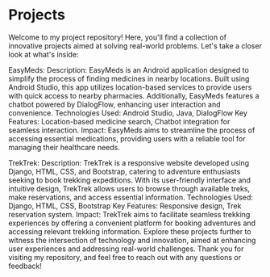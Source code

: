# Projects
Welcome to my project repository! Here, you'll find a collection of innovative projects aimed at solving real-world problems. Let's take a closer look at what's inside:

EasyMeds:
Description: EasyMeds is an Android application designed to simplify the process of finding medicines in nearby locations. Built using Android Studio, this app utilizes location-based services to provide users with quick access to nearby pharmacies. Additionally, EasyMeds features a chatbot powered by DialogFlow, enhancing user interaction and convenience.
Technologies Used: Android Studio, Java, DialogFlow
Key Features: Location-based medicine search, Chatbot integration for seamless interaction.
Impact: EasyMeds aims to streamline the process of accessing essential medications, providing users with a reliable tool for managing their healthcare needs.

TrekTrek:
Description: TrekTrek is a responsive website developed using Django, HTML, CSS, and Bootstrap, catering to adventure enthusiasts seeking to book trekking expeditions. With its user-friendly interface and intuitive design, TrekTrek allows users to browse through available treks, make reservations, and access essential information.
Technologies Used: Django, HTML, CSS, Bootstrap
Key Features: Responsive design, Trek reservation system.
Impact: TrekTrek aims to facilitate seamless trekking experiences by offering a convenient platform for booking adventures and accessing relevant trekking information.
Explore these projects further to witness the intersection of technology and innovation, aimed at enhancing user experiences and addressing real-world challenges. Thank you for visiting my repository, and feel free to reach out with any questions or feedback!
